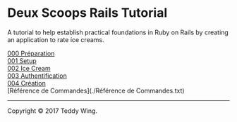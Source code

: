 Deux Scoops Rails Tutorial
==========================

A tutorial to help establish practical foundations in Ruby on Rails by creating
an application to rate ice creams.


[000 Préparation](./000-Préparation.md)  
[001 Setup](./001-Setup.md)  
[002 Ice Cream](./002-Ice-cream.md)  
[003 Authentification](./003-Authentification.md)  
[004 Création](./004-Création.md)  
[Référence de Commandes](./Référence de Commandes.txt)


---

Copyright © 2017 Teddy Wing.
